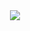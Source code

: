 <div align="center">
	<img src="https://capsule-render.vercel.app/api?type=waving&color=auto&height=200&section=header&text=Boyeon's%20Github!&fontSize=70" />	
</div>




















